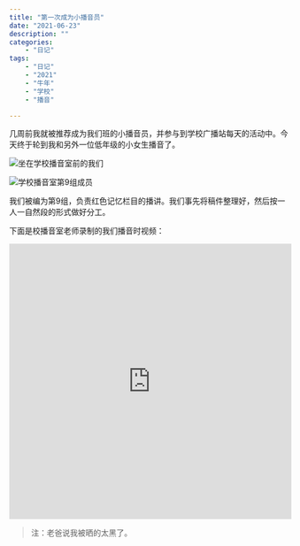 ```yaml
---
title: "第一次成为小播音员"
date: "2021-06-23"
description: ""
categories:
    - "日记"
tags:
    - "日记"
    - "2021"
    - "牛年"
    - "学校"
    - "播音"

---
```


几周前我就被推荐成为我们班的小播音员，并参与到学校广播站每天的活动中。今天终于轮到我和另外一位低年级的小女生播音了。

![坐在学校播音室前的我们](http://image.tonybai.com/img/202106/diary_20210623_01.jpeg)

![学校播音室第9组成员](http://image.tonybai.com/img/202106/diary_20210623_02.jpeg)

我们被编为第9组，负责红色记忆栏目的播讲。我们事先将稿件整理好，然后按一人一自然段的形式做好分工。

下面是校播音室老师录制的我们播音时视频：

<iframe height=498 width=510 src='http://image.tonybai.com/img/202106/video_20210623_01.mp4' frameborder=0 'allowfullscreen'></iframe>

>注：老爸说我被晒的太黑了。
